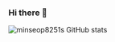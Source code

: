 ### Hi there 👋

<!--
**alstjq8251/alstjq8251** is a ✨ _special_ ✨ repository because its `README.md` (this file) appears on your GitHub profile.

Here are some ideas to get you started:

- 🔭 I’m currently working on ...
- 🌱 I’m currently learning ...
- 👯 I’m looking to collaborate on ...
- 🤔 I’m looking for help with ...
- 💬 Ask me about ...
- 📫 How to reach me: ...
- 😄 Pronouns: ...
- ⚡ Fun fact: ...
-->
![minseop8251s GitHub stats](https://github-readme-stats.vercel.app/api?username=K-Junyyy&show_icons=true&theme=radical)  
